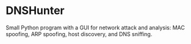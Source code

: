 # DNSHunter
Small Python program with a GUI for network attack and analysis: MAC spoofing, ARP spoofing, host discovery, and DNS sniffing.

